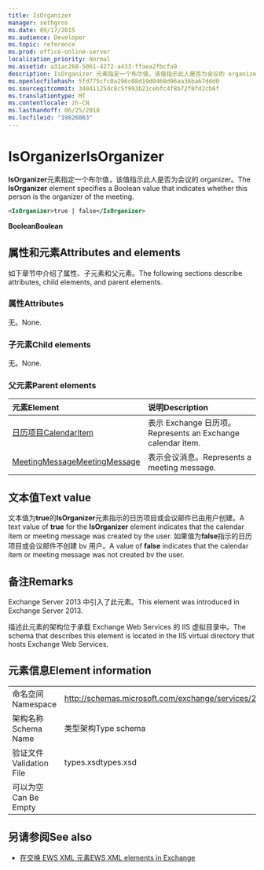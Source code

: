 ```yaml
---
title: IsOrganizer
manager: sethgros
ms.date: 09/17/2015
ms.audience: Developer
ms.topic: reference
ms.prod: office-online-server
localization_priority: Normal
ms.assetid: a31ac268-5061-4272-a433-ffaea2fbcfa9
description: IsOrganizer 元素指定一个布尔值，该值指示此人是否为会议的 organizer。
ms.openlocfilehash: 5fd775cfc0a296c08d19d0468d96aa36ba67ddd0
ms.sourcegitcommit: 34041125dc8c5f993b21cebfc4f8b72f0fd2cb6f
ms.translationtype: MT
ms.contentlocale: zh-CN
ms.lasthandoff: 06/25/2018
ms.locfileid: "19826063"
---
```

# <a name="isorganizer"></a><span data-ttu-id="4ecf9-103">IsOrganizer</span><span class="sxs-lookup"><span data-stu-id="4ecf9-103">IsOrganizer</span></span>

<span data-ttu-id="4ecf9-104">**IsOrganizer**元素指定一个布尔值，该值指示此人是否为会议的 organizer。</span><span class="sxs-lookup"><span data-stu-id="4ecf9-104">The **IsOrganizer** element specifies a Boolean value that indicates whether this person is the organizer of the meeting.</span></span> 
  
```XML
<IsOrganizer>true | false</IsOrganizer>
```

 <span data-ttu-id="4ecf9-105">**Boolean**</span><span class="sxs-lookup"><span data-stu-id="4ecf9-105">**Boolean**</span></span>
## <a name="attributes-and-elements"></a><span data-ttu-id="4ecf9-106">属性和元素</span><span class="sxs-lookup"><span data-stu-id="4ecf9-106">Attributes and elements</span></span>

<span data-ttu-id="4ecf9-107">如下章节中介绍了属性、子元素和父元素。</span><span class="sxs-lookup"><span data-stu-id="4ecf9-107">The following sections describe attributes, child elements, and parent elements.</span></span>
  
### <a name="attributes"></a><span data-ttu-id="4ecf9-108">属性</span><span class="sxs-lookup"><span data-stu-id="4ecf9-108">Attributes</span></span>

<span data-ttu-id="4ecf9-109">无。</span><span class="sxs-lookup"><span data-stu-id="4ecf9-109">None.</span></span>
  
### <a name="child-elements"></a><span data-ttu-id="4ecf9-110">子元素</span><span class="sxs-lookup"><span data-stu-id="4ecf9-110">Child elements</span></span>

<span data-ttu-id="4ecf9-111">无。</span><span class="sxs-lookup"><span data-stu-id="4ecf9-111">None.</span></span>
  
### <a name="parent-elements"></a><span data-ttu-id="4ecf9-112">父元素</span><span class="sxs-lookup"><span data-stu-id="4ecf9-112">Parent elements</span></span>

|<span data-ttu-id="4ecf9-113">**元素**</span><span class="sxs-lookup"><span data-stu-id="4ecf9-113">**Element**</span></span>|<span data-ttu-id="4ecf9-114">**说明**</span><span class="sxs-lookup"><span data-stu-id="4ecf9-114">**Description**</span></span>|
|:-----|:-----|
|[<span data-ttu-id="4ecf9-115">日历项目</span><span class="sxs-lookup"><span data-stu-id="4ecf9-115">CalendarItem</span></span>](calendaritem.md) <br/> |<span data-ttu-id="4ecf9-116">表示 Exchange 日历项。</span><span class="sxs-lookup"><span data-stu-id="4ecf9-116">Represents an Exchange calendar item.</span></span>  <br/> |
|[<span data-ttu-id="4ecf9-117">MeetingMessage</span><span class="sxs-lookup"><span data-stu-id="4ecf9-117">MeetingMessage</span></span>](meetingmessage.md) <br/> |<span data-ttu-id="4ecf9-118">表示会议消息。</span><span class="sxs-lookup"><span data-stu-id="4ecf9-118">Represents a meeting message.</span></span>  <br/> |
   
## <a name="text-value"></a><span data-ttu-id="4ecf9-119">文本值</span><span class="sxs-lookup"><span data-stu-id="4ecf9-119">Text value</span></span>

<span data-ttu-id="4ecf9-120">文本值为**true**的**IsOrganizer**元素指示的日历项目或会议邮件已由用户创建。</span><span class="sxs-lookup"><span data-stu-id="4ecf9-120">A text value of **true** for the **IsOrganizer** element indicates that the calendar item or meeting message was created by the user.</span></span> <span data-ttu-id="4ecf9-121">如果值为**false**指示的日历项目或会议邮件不创建 bv 用户。</span><span class="sxs-lookup"><span data-stu-id="4ecf9-121">A value of **false** indicates that the calendar item or meeting message was not created bv the user.</span></span> 
  
## <a name="remarks"></a><span data-ttu-id="4ecf9-122">备注</span><span class="sxs-lookup"><span data-stu-id="4ecf9-122">Remarks</span></span>

<span data-ttu-id="4ecf9-123">Exchange Server 2013 中引入了此元素。</span><span class="sxs-lookup"><span data-stu-id="4ecf9-123">This element was introduced in Exchange Server 2013.</span></span>
  
<span data-ttu-id="4ecf9-124">描述此元素的架构位于承载 Exchange Web Services 的 IIS 虚拟目录中。</span><span class="sxs-lookup"><span data-stu-id="4ecf9-124">The schema that describes this element is located in the IIS virtual directory that hosts Exchange Web Services.</span></span>
  
## <a name="element-information"></a><span data-ttu-id="4ecf9-125">元素信息</span><span class="sxs-lookup"><span data-stu-id="4ecf9-125">Element information</span></span>

|||
|:-----|:-----|
|<span data-ttu-id="4ecf9-126">命名空间</span><span class="sxs-lookup"><span data-stu-id="4ecf9-126">Namespace</span></span>  <br/> |http://schemas.microsoft.com/exchange/services/2006/types  <br/> |
|<span data-ttu-id="4ecf9-127">架构名称</span><span class="sxs-lookup"><span data-stu-id="4ecf9-127">Schema Name</span></span>  <br/> |<span data-ttu-id="4ecf9-128">类型架构</span><span class="sxs-lookup"><span data-stu-id="4ecf9-128">Type schema</span></span>  <br/> |
|<span data-ttu-id="4ecf9-129">验证文件</span><span class="sxs-lookup"><span data-stu-id="4ecf9-129">Validation File</span></span>  <br/> |<span data-ttu-id="4ecf9-130">types.xsd</span><span class="sxs-lookup"><span data-stu-id="4ecf9-130">types.xsd</span></span>  <br/> |
|<span data-ttu-id="4ecf9-131">可以为空</span><span class="sxs-lookup"><span data-stu-id="4ecf9-131">Can Be Empty</span></span>  <br/> ||
   
## <a name="see-also"></a><span data-ttu-id="4ecf9-132">另请参阅</span><span class="sxs-lookup"><span data-stu-id="4ecf9-132">See also</span></span>



- [<span data-ttu-id="4ecf9-133">在交换 EWS XML 元素</span><span class="sxs-lookup"><span data-stu-id="4ecf9-133">EWS XML elements in Exchange</span></span>](ews-xml-elements-in-exchange.md)

